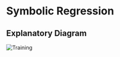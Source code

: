 
# Symbolic Regression

## Explanatory Diagram

![Training](https://github.com/twhughes/Symbolic-Regression/images/diagram.png)
